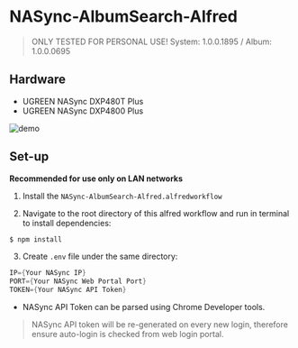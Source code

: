 # NASync-AlbumSearch-Alfred

> ONLY TESTED FOR PERSONAL USE!
> System: 1.0.0.1895 / Album: 1.0.0.0695

## Hardware

- UGREEN NASync DXP480T Plus
- UGREEN NASync DXP4800 Plus

![demo](https://raw.githubusercontent.com/ansonhe97/NASync-AlbumSearch-Alfred/master/assets/nasync.gif)

## Set-up

**Recommended for use only on LAN networks**

1. Install the `NASync-AlbumSearch-Alfred.alfredworkflow`

2. Navigate to the root directory of this alfred workflow and run in terminal to install dependencies:

```sh
$ npm install 
```

3. Create `.env` file under the same directory:

```s
IP={Your NASync IP}
PORT={Your NASync Web Portal Port}
TOKEN={Your NASync API Token}
```

- NASync API Token can be parsed using Chrome Developer tools.

> NASync API token will be re-generated on every new login, therefore ensure auto-login is checked from web login portal.
